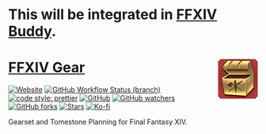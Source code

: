 # This will be integrated in [FFXIV Buddy](https://github.com/CostasAK/ffxiv-buddy).

# [FFXIV Gear <img src="public/000032_hr1.png" alt="" align="right">](https://ffxiv-gear.kokke.eu/)

[![Website](https://img.shields.io/website?style=for-the-badge&url=https%3A%2F%2Fffxiv-gear.kokke.eu)](https://ffxiv-gear.kokke.eu/)
[![GitHub Workflow Status (branch)](https://img.shields.io/github/workflow/status/costasak/ffxiv-gear/Node.js%20CI/main?style=for-the-badge&logo=nodedotjs)](https://github.com/CostasAK/ffxiv-gear/actions/workflows/node.js.yml)
[![code style: prettier](https://img.shields.io/badge/code_style-prettier-ff69b4.svg?style=for-the-badge)](https://github.com/prettier/prettier)
[![GitHub](https://img.shields.io/github/license/costasak/ffxiv-gear?style=for-the-badge)](https://github.com/CostasAK/ffxiv-gear/blob/main/LICENSE)
[![GitHub watchers](https://img.shields.io/github/watchers/costasak/ffxiv-gear?style=for-the-badge&logo=github)](https://github.com/CostasAK/ffxiv-gear)
[![GitHub forks](https://img.shields.io/github/forks/costasak/ffxiv-gear?style=for-the-badge&logo=github)](https://github.com/CostasAK/ffxiv-gear/network/members)
[![Stars](https://img.shields.io/github/stars/costasak/ffxiv-gear?style=for-the-badge&logo=github)](https://github.com/CostasAK/ffxiv-gear)
[![Ko-fi](https://img.shields.io/badge/support_me_on_ko--fi-F16061?style=for-the-badge&logo=kofi&logoColor=f5f5f5)](https://ko-fi.com/CostasAK)

Gearset and Tomestone Planning for Final Fantasy XIV.
